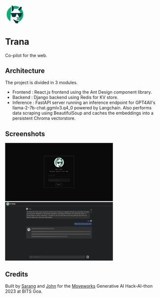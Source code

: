 <img src="client/public/logo512.png?raw=true" width="64" title="Trana">

# Trana

Co-pilot for the web. 

## Architecture

The project is divided in 3 modules.

- Frontend : React.js frontend using the Ant Design component library.
- Backend : Django backend using Redis for KV store.
- Inference : FastAPI server running an inference endpoint for GPT4All's llama-2-7b-chat.ggmlv3.q4_0 powered by Langchain. Also performs data scraping 
using BeautifulSoup and caches the  embeddings into a persistent Chroma vectorstore.

## Screenshots
<p float="left">
<img src="assets/ui-1.jpg?raw=true" width="350" title="Trana">
<img src="assets/ui-2.jpg?raw=true" width="350" title="Chat UI">
</p>

## Credits

Built by [Sarang](https://github.com/eigengravy) and [John](https://github.com/jxhnsebastian) for the [Moveworks](https://moveworks.com) Generative AI Hack-AI-thon 2023 at BITS Goa.
